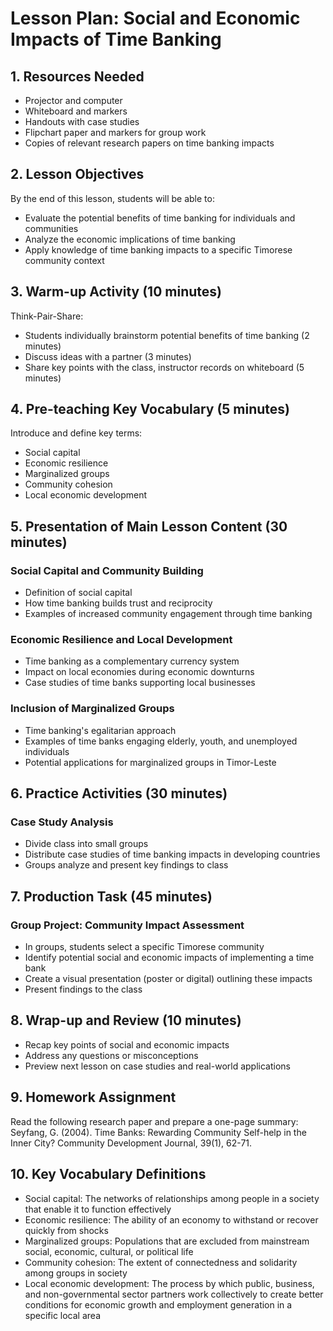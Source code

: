 # Lesson Plan: Social and Economic Impacts of Time Banking

## 1. Resources Needed

- Projector and computer
- Whiteboard and markers
- Handouts with case studies
- Flipchart paper and markers for group work
- Copies of relevant research papers on time banking impacts

## 2. Lesson Objectives

By the end of this lesson, students will be able to:
- Evaluate the potential benefits of time banking for individuals and communities
- Analyze the economic implications of time banking
- Apply knowledge of time banking impacts to a specific Timorese community context

## 3. Warm-up Activity (10 minutes)

Think-Pair-Share: 
- Students individually brainstorm potential benefits of time banking (2 minutes)
- Discuss ideas with a partner (3 minutes)
- Share key points with the class, instructor records on whiteboard (5 minutes)

## 4. Pre-teaching Key Vocabulary (5 minutes)

Introduce and define key terms:
- Social capital
- Economic resilience
- Marginalized groups
- Community cohesion
- Local economic development

## 5. Presentation of Main Lesson Content (30 minutes)

### Social Capital and Community Building
- Definition of social capital
- How time banking builds trust and reciprocity
- Examples of increased community engagement through time banking

### Economic Resilience and Local Development
- Time banking as a complementary currency system
- Impact on local economies during economic downturns
- Case studies of time banks supporting local businesses

### Inclusion of Marginalized Groups
- Time banking's egalitarian approach
- Examples of time banks engaging elderly, youth, and unemployed individuals
- Potential applications for marginalized groups in Timor-Leste

## 6. Practice Activities (30 minutes)

### Case Study Analysis
- Divide class into small groups
- Distribute case studies of time banking impacts in developing countries
- Groups analyze and present key findings to class

## 7. Production Task (45 minutes)

### Group Project: Community Impact Assessment
- In groups, students select a specific Timorese community
- Identify potential social and economic impacts of implementing a time bank
- Create a visual presentation (poster or digital) outlining these impacts
- Present findings to the class

## 8. Wrap-up and Review (10 minutes)

- Recap key points of social and economic impacts
- Address any questions or misconceptions
- Preview next lesson on case studies and real-world applications

## 9. Homework Assignment

Read the following research paper and prepare a one-page summary:
Seyfang, G. (2004). Time Banks: Rewarding Community Self-help in the Inner City? Community Development Journal, 39(1), 62-71.

## 10. Key Vocabulary Definitions

- Social capital: The networks of relationships among people in a society that enable it to function effectively
- Economic resilience: The ability of an economy to withstand or recover quickly from shocks
- Marginalized groups: Populations that are excluded from mainstream social, economic, cultural, or political life
- Community cohesion: The extent of connectedness and solidarity among groups in society
- Local economic development: The process by which public, business, and non-governmental sector partners work collectively to create better conditions for economic growth and employment generation in a specific local area